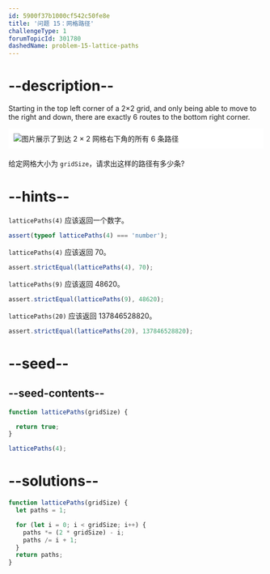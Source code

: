 ```yaml
---
id: 5900f37b1000cf542c50fe8e
title: '问题 15：网格路径'
challengeType: 1
forumTopicId: 301780
dashedName: problem-15-lattice-paths
---
```


# --description--

Starting in the top left corner of a 2×2 grid, and only being able to move to the right and down, there are exactly 6 routes to the bottom right corner.

<img alt="图片展示了到达 2 × 2 网格右下角的所有 6 条路径" src="https://cdn-media-1.freecodecamp.org/imgr/1Atixoj.gif" style="background-color: white; padding: 10px; display: block; margin-right: auto; margin-left: auto; margin-bottom: 1.2rem;" />

给定网格大小为 `gridSize`，请求出这样的路径有多少条?

# --hints--

`latticePaths(4)` 应该返回一个数字。

```js
assert(typeof latticePaths(4) === 'number');
```

`latticePaths(4)` 应该返回 70。

```js
assert.strictEqual(latticePaths(4), 70);
```

`latticePaths(9)` 应该返回 48620。

```js
assert.strictEqual(latticePaths(9), 48620);
```

`latticePaths(20)` 应该返回 137846528820。

```js
assert.strictEqual(latticePaths(20), 137846528820);
```

# --seed--

## --seed-contents--

```js
function latticePaths(gridSize) {

  return true;
}

latticePaths(4);
```

# --solutions--

```js
function latticePaths(gridSize) {
  let paths = 1;

  for (let i = 0; i < gridSize; i++) {
    paths *= (2 * gridSize) - i;
    paths /= i + 1;
  }
  return paths;
}
```
